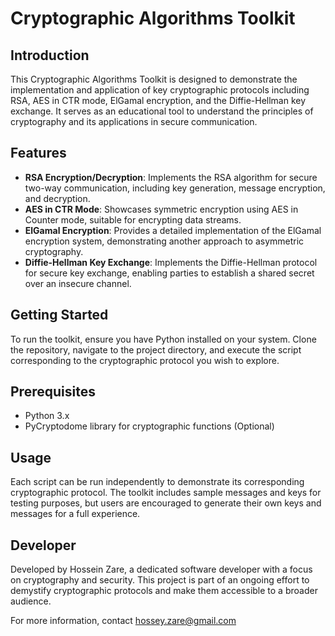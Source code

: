 # Cryptographic Algorithms Toolkit

## Introduction
This Cryptographic Algorithms Toolkit is designed to demonstrate the implementation and application of key cryptographic protocols including RSA, AES in CTR mode, ElGamal encryption, and the Diffie-Hellman key exchange. It serves as an educational tool to understand the principles of cryptography and its applications in secure communication.

## Features
- **RSA Encryption/Decryption**: Implements the RSA algorithm for secure two-way communication, including key generation, message encryption, and decryption.
- **AES in CTR Mode**: Showcases symmetric encryption using AES in Counter mode, suitable for encrypting data streams.
- **ElGamal Encryption**: Provides a detailed implementation of the ElGamal encryption system, demonstrating another approach to asymmetric cryptography.
- **Diffie-Hellman Key Exchange**: Implements the Diffie-Hellman protocol for secure key exchange, enabling parties to establish a shared secret over an insecure channel.

## Getting Started
To run the toolkit, ensure you have Python installed on your system. Clone the repository, navigate to the project directory, and execute the script corresponding to the cryptographic protocol you wish to explore.

## Prerequisites
- Python 3.x
- PyCryptodome library for cryptographic functions (Optional)

## Usage
Each script can be run independently to demonstrate its corresponding cryptographic protocol. The toolkit includes sample messages and keys for testing purposes, but users are encouraged to generate their own keys and messages for a full experience.

## Developer
Developed by Hossein Zare, a dedicated software developer with a focus on cryptography and security. This project is part of an ongoing effort to demystify cryptographic protocols and make them accessible to a broader audience.

For more information, contact hossey.zare@gmail.com
